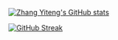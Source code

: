 <!-- ### Hi there 👋 -->

<!--
**sillybun/sillybun** is a ✨ _special_ ✨ repository because its `README.md` (this file) appears on your GitHub profile.

Here are some ideas to get you started:

- 🔭 I’m currently working on ...
- 🌱 I’m currently learning ...
- 👯 I’m looking to collaborate on ...
- 🤔 I’m looking for help with ...
- 💬 Ask me about ...
- 📫 How to reach me: ...
- 😄 Pronouns: ...
- ⚡ Fun fact: ...
-->

[![Zhang Yiteng's GitHub stats](https://github-readme-stats.vercel.app/api?username=sillybun)](https://github.com/anuraghazra/github-readme-stats)

[![GitHub Streak](https://github-readme-streak-stats.herokuapp.com/?user=sillybun)](https://git.io/streak-stats)
